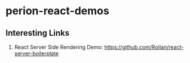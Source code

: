 # perion-react-demos

## Interesting Links

1. React Server Side Rendering Demo:
https://github.com/Roilan/react-server-boilerplate
